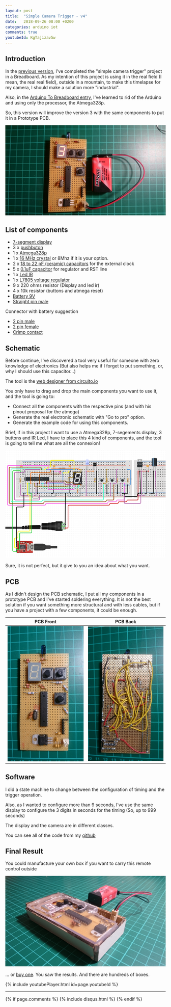 ```yaml
---
layout: post
title:  "Simple Camera Trigger - v4"
date:   2018-09-26 08:00 +0200
categories: arduino iot
comments: true
youtubeId: KgTajizav5w
---
```


## Introduction
In the [previous version](https://aherrero.github.io/arduino/iot/2018/08/29/SimpleCameraTrigger-v3.html), I've completed the "simple camera trigger" project in a Breadboard. As my intention of this project is using it in the real field (I mean, the real real field), outside in a mountain, to make this timelapse for my camera, I should make a solution more "industrial".

Also, in the [Arduino To Breadboard entry](https://aherrero.github.io/arduino/iot/2018/09/24/ArduinoToBreadboard.html), I've learned to rid of the Arduino and using only the processor, the Atmega328p.

So, this version will improve the version 3 with the same components to put it in a Prototype PCB.

![pcb_complete.JPG](/assets/images/cam01/pcb_complete.JPG)

## List of components
- [7-segment display](https://www.sparkfun.com/products/8546)
- 3 x [pushbuton](https://www.sparkfun.com/products/9190)
- 1 x [Atmega328p](https://www.sparkfun.com/products/9061)
- 1 x [16 MHz crystal](https://www.distrelec.ch/en/quartz-hc49-4h-16-mhz-iqd-lfxtal003240/p/17451701) or 8Mhz if it is your option.
- 2 x [18 to 22 pF (ceramic) capacitors](https://www.distrelec.ch/en/capacitor-22-pf-500-vdc-mm-hitano-tch2h220j-l515b/p/16569149) for the external clock
- 5 x [0.1uF capacitor](https://www.distrelec.ch/en/capacitor-100-nf-50-vdc-mm-hitano-sf1h104z-l515b/p/16565659) for regulator and RST line
- 1 x [Led IR](https://www.sparkfun.com/products/9349?_ga=2.32862392.783308004.1538109926-1058029582.1533465469)
- 1 x [L7805 voltage regulator](https://www.sparkfun.com/products/107)
- 9 x 220 ohms resistor (Display and led ir)
- 4 x 10k resistor (buttons and atmega reset)
- [Battery 9V](https://www.distrelec.ch/en/primary-battery-6lr61-varta-industrial-9v/p/16901614)
- [Straight pin male](https://www.distrelec.ch/en/pin-header-male-10-rnd-connect-rnd-205-00631/p/30093651)

Connector with battery suggestion
- [2 pin male](https://www.distrelec.ch/en/pin-header-male-rnd-connect-rnd-205-00671/p/30093691)
- [2 pin female](https://www.distrelec.ch/en/crimp-housing-female-rnd-connect-rnd-205-00662/p/30093682)
- [Crimp contact](https://www.distrelec.ch/en/crimp-contact-female-28-22-awg-rnd-connect-rnd-205-00696/p/30093716)

## Schematic
Before continue, I've discovered a tool very useful for someone with zero knowledge of electronics (But also helps me if I forget to put something, or, why I should use this capacitor...)

The tool is the [web designer from circuito.io](https://www.circuito.io/app?components=512,11021)

You only have to drag and drop the main components you want to use it, and the tool is going to:
- Connect all the components with the respective pins (and with his pinout proposal for the atmega)
- Generate the real electronic schematic with "Go to pro" option.
- Generate the example code for using this components.

Brief, if in this project I want to use a Atmega328p, 7-segements display, 3 buttons and IR Led, I have to place this 4 kind of components, and the tool is going to tell me what are all the connexion!

![board-328.JPG](/assets/images/cam01/board-328.png)

Sure, it is not perfect, but it give to you an idea about what you want.

## PCB
As I didn't design the PCB schematic, I put all my components in a prototype PCB and I've started soldering everything. It is not the best solution if you want something more structural and with less cables, but if you have a project with a few components, it could be enough.

| PCB Front | PCB Back|
|-------|--------|
| ![PCB_Front.JPG](/assets/images/cam01/PCB_Front.JPG) | ![PCB_Back.JPG](/assets/images/cam01/PCB_Back.JPG) |

## Software
I did a state machine to change between the configuration of timing and the trigger operation.

Also, as I wanted to configure more than 9 seconds, I've use the same display to configure the 3 digits in seconds for the timing (So, up to 999 seconds)

The display and the camera are in different classes.

You can see all of the code from my [github](https://github.com/aherrero/CAM01_SimpleCameraTrigger)

## Final Result

You could manufacture your own box if you want to carry this remote control outside

![PCB_Back.JPG](/assets/images/cam01/box_pcb.JPG)

... or [buy one](https://www.distrelec.ch/en/plastic-enclosure-65-120-40-mm-grey-abs-high-impact-ip54-rnd-components-rnd-455-00052/p/30043295). You saw the results. And there are hundreds of boxes.


{% include youtubePlayer.html id=page.youtubeId %}


***

{% if page.comments %}
{% include disqus.html %}
{% endif %}
